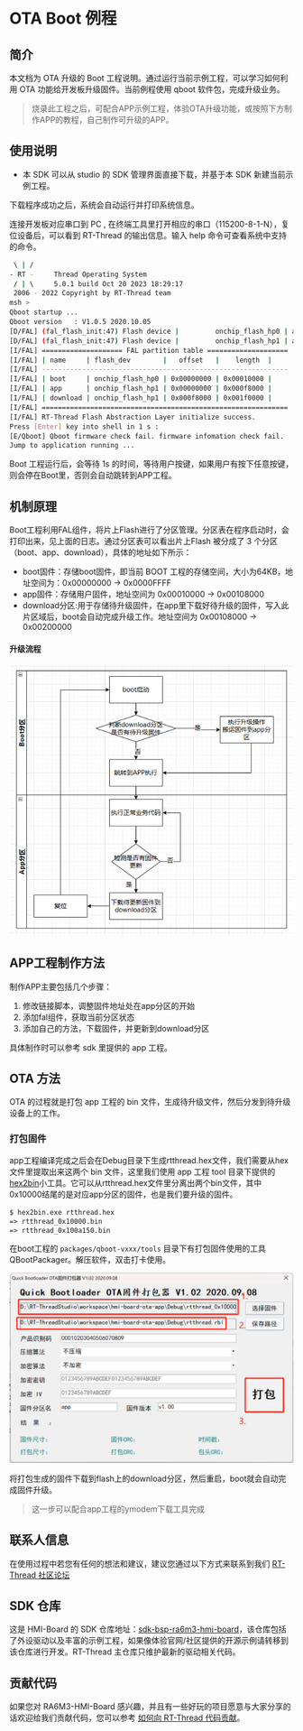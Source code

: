 # OTA Boot 例程

## 简介

本文档为 OTA 升级的 Boot 工程说明。通过运行当前示例工程，可以学习如何利用 OTA 功能给开发板升级固件。当前例程使用 qboot 软件包，完成升级业务。

> 烧录此工程之后，可配合APP示例工程，体验OTA升级功能，或按照下方制作APP的教程，自己制作可升级的APP。

## 使用说明

- 本 SDK 可以从 studio 的 SDK 管理界面直接下载，并基于本 SDK 新建当前示例工程。

下载程序成功之后，系统会自动运行并打印系统信息。

连接开发板对应串口到 PC , 在终端工具里打开相应的串口（115200-8-1-N），复位设备后，可以看到 RT-Thread 的输出信息。输入 help 命令可查看系统中支持的命令。

```bash
 \ | /
- RT -     Thread Operating System
 / | \     5.0.1 build Oct 20 2023 18:29:17
 2006 - 2022 Copyright by RT-Thread team
msh >
Qboot startup ...
Qboot version   : V1.0.5 2020.10.05
[D/FAL] (fal_flash_init:47) Flash device |         onchip_flash_hp0 | addr: 0x00000000 | len: 0x00010000 | blk_size: 0x00002000 |initialized finish.
[D/FAL] (fal_flash_init:47) Flash device |         onchip_flash_hp1 | addr: 0x00010000 | len: 0x001f0000 | blk_size: 0x00008000 |initialized finish.
[I/FAL] ==================== FAL partition table ====================
[I/FAL] | name     | flash_dev        |   offset   |    length  |
[I/FAL] -------------------------------------------------------------
[I/FAL] | boot     | onchip_flash_hp0 | 0x00000000 | 0x00010000 |
[I/FAL] | app      | onchip_flash_hp1 | 0x00000000 | 0x000f8000 |
[I/FAL] | download | onchip_flash_hp1 | 0x000f8000 | 0x001f0000 |
[I/FAL] =============================================================
[I/FAL] RT-Thread Flash Abstraction Layer initialize success.
Press [Enter] key into shell in 1 s :
[E/Qboot] Qboot firmware check fail. firmware infomation check fail.
Jump to application running ...

```

Boot 工程运行后，会等待 1s 的时间，等待用户按键，如果用户有按下任意按键，则会停在Boot里，否则会自动跳转到APP工程。

## 机制原理

Boot工程利用FAL组件，将片上Flash进行了分区管理。分区表在程序启动时，会打印出来，见上面的日志。通过分区表可以看出片上Flash 被分成了 3 个分区（boot、app、download），具体的地址如下所示：

- boot固件：存储boot固件，即当前 BOOT 工程的存储空间，大小为64KB，地址空间为：0x00000000 -> 0x0000FFFF
- app固件：存储用户固件，地址空间为 0x00010000 -> 0x00108000
- download分区:用于存储待升级固件，在app里下载好待升级的固件，写入此片区域后，boot会自动完成升级工作。地址空间为 0x00108000 -> 0x00200000

#### 升级流程

![image-20231027115053299](docs/picture/ota_boot.png)

## APP工程制作方法

制作APP主要包括几个步骤：

1. 修改链接脚本，调整固件地址处在app分区的开始
2. 添加fal组件，获取当前分区状态
3. 添加自己的方法，下载固件，并更新到download分区

具体制作时可以参考 sdk 里提供的 app 工程。

## OTA 方法

OTA 的过程就是打包 app 工程的 bin 文件，生成待升级文件，然后分发到待升级设备上的工作。

### 打包固件

app工程编译完成之后会在Debug目录下生成rtthread.hex文件，我们需要从hex文件里提取出来这两个 bin 文件，这里我们使用 app 工程 tool 目录下提供的[hex2bin](https://github.com/Guozhanxin/hex2bin)小工具。它可以从rtthread.hex文件里分离出两个bin文件，其中0x10000结尾的是对应app分区的固件，也是我们要升级的固件。

```
$ hex2bin.exe rtthread.hex
=> rtthread_0x10000.bin
=> rtthread_0x100a150.bin
```

在boot工程的 `packages/qboot-vxxx/tools` 目录下有打包固件使用的工具QBootPackager。解压软件，双击打卡使用。

![image-20231027150651029](docs/picture/ota-packer.png)

将打包生成的固件下载到flash上的download分区，然后重启，boot就会自动完成固件升级。

> 这一步可以配合app工程的ymodem下载工具完成

## 联系人信息

在使用过程中若您有任何的想法和建议，建议您通过以下方式来联系到我们  [RT-Thread 社区论坛](https://club.rt-thread.org/)

## SDK 仓库

这是 HMI-Board 的 SDK 仓库地址：[sdk-bsp-ra6m3-hmi-board](https://github.com/RT-Thread-Studio/sdk-bsp-ra6m3-hmi-board)，该仓库包括了外设驱动以及丰富的示例工程，如果像体验官网/社区提供的开源示例请转移到该仓库进行开发。RT-Thread 主仓库只维护最新的驱动相关代码。

## 贡献代码

如果您对  RA6M3-HMI-Board 感兴趣，并且有一些好玩的项目愿意与大家分享的话欢迎给我们贡献代码，您可以参考 [如何向 RT-Thread 代码贡献](https://www.rt-thread.org/document/site/#/rt-thread-version/rt-thread-standard/development-guide/github/github)。
